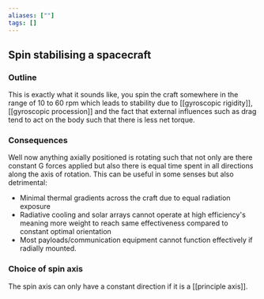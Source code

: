 ```yaml
---
aliases: [""]
tags: []
---
```


## Spin stabilising a spacecraft
### Outline
This is exactly what it sounds like, you spin the craft somewhere in the range of 10 to 60 rpm which leads to stability due to [[gyroscopic rigidity]], [[gyroscopic procession]] and the fact that external influences such as drag tend to act on the body such that there is less net torque.

### Consequences
Well now anything axially positioned is rotating such that not only are there constant G forces applied but also there is equal time spent in all directions along the axis of rotation. This can be useful in some senses but also detrimental:
- Minimal thermal gradients across the craft due to equal radiation exposure
- Radiative cooling and solar arrays cannot operate at high efficiency's meaning more weight to reach same effectiveness compared to constant optimal orientation
- Most payloads/communication equipment cannot function effectively if radially mounted.

### Choice of spin axis
The spin axis can only have a constant direction if it is a [[principle axis]].
